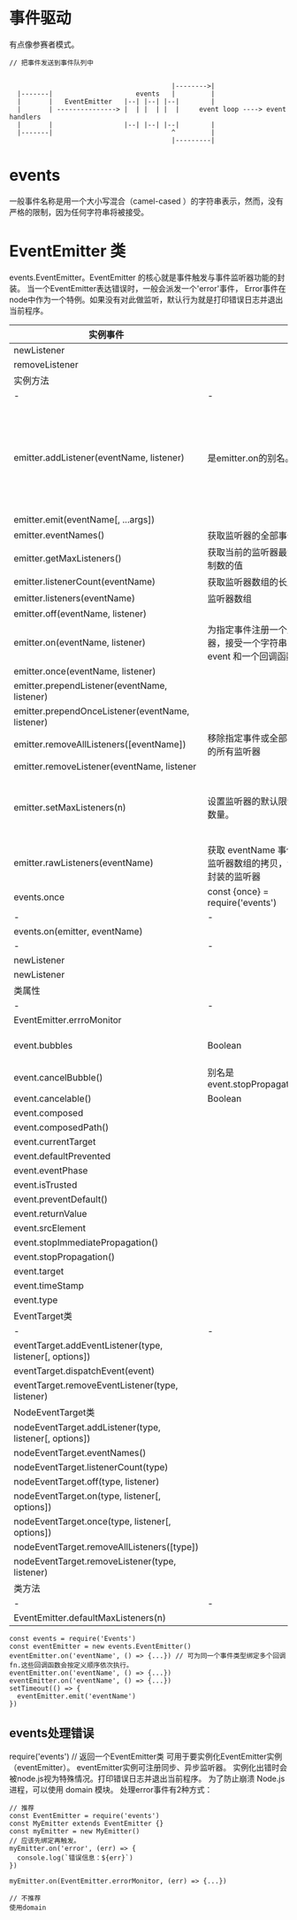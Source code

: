 # 事件驱动

有点像参赛者模式。

```
// 把事件发送到事件队列中


                                         |-------->|
  |-------|                     events   |         |
  |       |   EventEmitter   |--| |--| |--|        |
  |       | ---------------> |  | |  | |  |     event loop ----> event handlers
  |       |                  |--| |--| |--|        |
  |-------|                              ^         |
                                         |---------|
```

# events

一般事件名称是用一个大小写混合（camel-cased ）的字符串表示，然而，没有严格的限制，因为任何字符串将被接受。

# EventEmitter 类

events.EventEmitter。EventEmitter 的核心就是事件触发与事件监听器功能的封装。
当一个EventEmitter表达错误时，一般会派发一个'error'事件， Error事件在node中作为一个特例。如果没有对此做监听，默认行为就是打印错误日志并退出当前程序。

|实例事件|||
|-|-|-|
|newListener|||
|removeListener|||
|实例方法|||
|-|-|-|
|emitter.addListener(eventName, listener)|是emitter.on的别名。|为指定事件添加一个监听器到监听器数组的尾部。|
|emitter.emit(eventName[, ...args])|||
|emitter.eventNames()|获取监听器的全部事件名||
|emitter.getMaxListeners()|获取当前的监听器最大限制数的值||
|emitter.listenerCount(eventName)|获取监听器数组的长度||
|emitter.listeners(eventName)|监听器数组||
|emitter.off(eventName, listener)|||
|emitter.on(eventName, listener)|为指定事件注册一个监听器，接受一个字符串 event 和一个回调函数。||
|emitter.once(eventName, listener)|||
|emitter.prependListener(eventName, listener)|||
|emitter.prependOnceListener(eventName, listener)|||
|emitter.removeAllListeners([eventName])|移除指定事件或全部事件的所有监听器||
|emitter.removeListener(eventName, listener|||
|emitter.setMaxListeners(n)|设置监听器的默认限制的数量。|默认监听器不超过10个。|
|emitter.rawListeners(eventName)|获取 eventName 事件的监听器数组的拷贝，包括封装的监听器||
|events.once|const {once} = require('events')||
|-|-|-|
|events.on(emitter, eventName)|||
|-|-|-|
|newListener|||
|newListener|||
|类属性|||
|-|-|-|
|EventEmitter.errroMonitor|||
|event.bubbles|Boolean|always return false|
|event.cancelBubble()|别名是event.stopPropagation()||
|event.cancelable()|Boolean||
|event.composed|||
|event.composedPath()|||
|event.currentTarget|||
|event.defaultPrevented|||
|event.eventPhase|||
|event.isTrusted||false|
|event.preventDefault()|||
|event.returnValue|||
|event.srcElement|||
|event.stopImmediatePropagation()|||
|event.stopPropagation()|||
|event.target|||
|event.timeStamp|||
|event.type|||
|EventTarget类|||
|-|-|-|
|eventTarget.addEventListener(type, listener[, options])|||
|eventTarget.dispatchEvent(event)|||
|eventTarget.removeEventListener(type, listener)|||
|NodeEventTarget类|||
|nodeEventTarget.addListener(type, listener[, options])|||
|nodeEventTarget.eventNames()|||
|nodeEventTarget.listenerCount(type)|||
|nodeEventTarget.off(type, listener)|||
|nodeEventTarget.on(type, listener[, options])|||
|nodeEventTarget.once(type, listener[, options])|||
|nodeEventTarget.removeAllListeners([type])|||
|nodeEventTarget.removeListener(type, listener)|||
|类方法|||
|-|-|-|
|EventEmitter.defaultMaxListeners(n)|||

```
const events = require('Events')
const eventEmitter = new events.EventEmitter()
eventEmitter.on('eventName', () => {...}) // 可为同一个事件类型绑定多个回调fn.这些回调函数会按定义顺序依次执行。
eventEmitter.on('eventName', () => {...})
eventEmitter.on('eventName', () => {...})
setTimeout(() => {
  eventEmitter.emit('eventName')
})
```

## events处理错误

require('events') // 返回一个EventEmitter类
可用于要实例化EventEmitter实例（eventEmitter）。
eventEmitter实例可注册同步、异步监听器。
实例化出错时会被node.js视为特殊情况。打印错误日志并退出当前程序。
为了防止崩溃 Node.js 进程，可以使用 domain 模块。
处理error事件有2种方式：
```
// 推荐
const EventEmitter = require('events')
const MyEmitter extends EventEmitter {}
const myEmitter = new MyEmitter()
// 应该先绑定再触发。
myEmitter.on('error', (err) => {
  console.log(`错误信息：${err}`)
})

myEmitter.on(EventEmitter.errorMonitor, (err) => {...})

// 不推荐
使用domain
```

##





